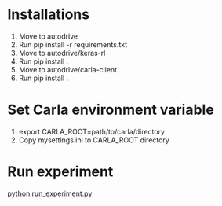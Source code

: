 # Installations
1) Move to autodrive
2) Run pip install -r requirements.txt
3) Move to autodrive/keras-rl
4) Run pip install .
5) Move to autodrive/carla-client
6) Run pip install .
    
# Set Carla environment variable

1. export CARLA_ROOT=path/to/carla/directory
2. Copy mysettings.ini to CARLA_ROOT directory

# Run experiment

python run_experiment.py

